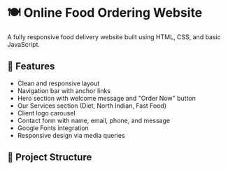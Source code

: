 # 🍽️ Online Food Ordering Website

A fully responsive food delivery website built using HTML, CSS, and basic JavaScript.

## 🚀 Features

- Clean and responsive layout
- Navigation bar with anchor links
- Hero section with welcome message and "Order Now" button
- Our Services section (Diet, North Indian, Fast Food)
- Client logo carousel
- Contact form with name, email, phone, and message
- Google Fonts integration
- Responsive design via media queries

## 📁 Project Structure

